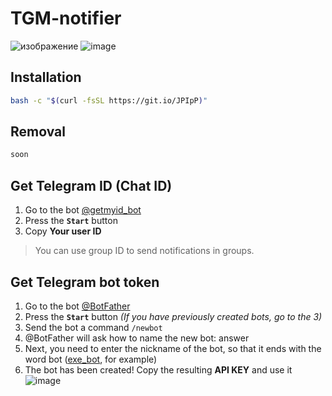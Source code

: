# TGM-notifier

![изображение](https://user-images.githubusercontent.com/60596919/138611028-b29557df-b4f7-45df-8600-8fcd3d2afc3d.png)
![image](https://user-images.githubusercontent.com/60596919/139302116-f0b03b63-4d4f-40b2-86ab-a1c0e34a695b.png)

## Installation
```bash
bash -c "$(curl -fsSL https://git.io/JPIpP)"
```

## Removal
```bash
soon
```

## Get Telegram ID (Chat ID)

1. Go to the bot [@getmyid_bot](https://t.me/getmyid_bot)
2. Press the **`Start`** button
3. Copy **Your user ID**

> You can use group ID to send notifications in groups.

## Get Telegram bot token

1. Go to the bot [@BotFather](https://t.me/BotFather)
2. Press the **`Start`** button _(If you have previously created bots, go to the 3)_
3. Send the bot a command `/newbot`
4. @BotFather will ask how to name the new bot: answer
5. Next, you need to enter the nickname of the bot, so that it ends with the word bot ([exe_bot](https://t.me/exea_bot), for example)
6. The bot has been created! Copy the resulting **API KEY** and use it
![image](https://user-images.githubusercontent.com/60596919/138599460-c29e5545-6e4e-42dd-9eeb-a6af56ddf253.png)
